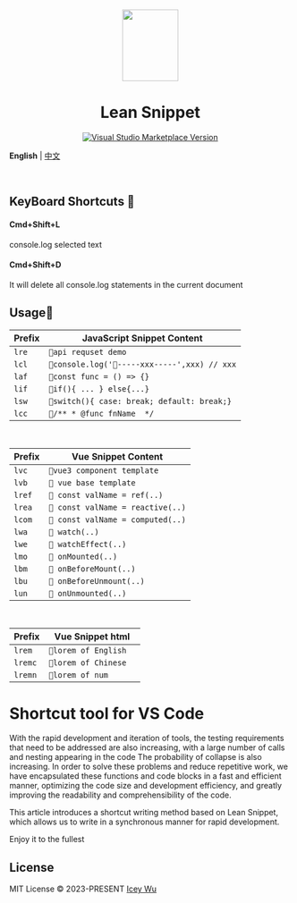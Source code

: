 <br>

<p align="center">
<img src="https://raw.githubusercontent.com/IceyWu/Lean-Snippet/main/assets/images/logo.png" style="width:100px;" height="128" />
</p>

<h1 align="center">Lean Snippet</h1>

<p align="center">
<a href="https://marketplace.visualstudio.com/items?itemName=IceyWu.LeanSnippet" target="__blank"><img src="https://img.shields.io/visual-studio-marketplace/v/IceyWu.LeanSnippet.svg?color=eee&amp;label=VS%20Code%20Marketplace&logo=visual-studio-code" alt="Visual Studio Marketplace Version" /></a>
</p>

**English** | [中文](./README.zh-CN.md)

<br>

## KeyBoard Shortcuts 🌈

#### Cmd+Shift+L

console.log selected text

#### Cmd+Shift+D

It will delete all console.log statements in the current document

## Usage🌈

| Prefix | JavaScript Snippet Content                    |
| ------ | --------------------------------------------- |
| `lre`  | `🌈api requset demo`                          |
| `lcl`  | `🌈console.log('🌈-----xxx-----',xxx) // xxx` |
| `laf`  | `🌈const func = () => {} `                    |
| `lif`  | `🌈if(){ ... } else{...}`                     |
| `lsw`  | `🌈switch(){ case: break; default: break;}`   |
| `lcc`  | `🌈/** * @func fnName  */`                    |

<br />

| Prefix | Vue Snippet Content               |
| ------ | --------------------------------- |
| `lvc`  | `🌈vue3 component template`       |
| `lvb`  | `🌈 vue base template`            |
| `lref` | `🌈 const valName = ref(..)`      |
| `lrea` | `🌈 const valName = reactive(..)` |
| `lcom` | `🌈 const valName = computed(..)` |
| `lwa`  | `🌈 watch(..)`                    |
| `lwe`  | `🌈 watchEffect(..)`              |
| `lmo`  | `🌈 onMounted(..)`                |
| `lbm`  | `🌈 onBeforeMount(..)`            |
| `lbu`  | `🌈 onBeforeUnmount(..)`          |
| `lun`  | `🌈 onUnmounted(..)`              |

<br />

| Prefix  | Vue Snippet html       |
| ------- | ---------------------- |
| `lrem`  | `🌈lorem of English  ` |
| `lremc` | `🌈lorem of Chinese  ` |
| `lremn` | `🌈lorem of num`       |

# Shortcut tool for VS Code

With the rapid development and iteration of tools, the testing requirements that need to be addressed are also increasing, with a large number of calls and nesting appearing in the code The probability of collapse is also increasing. In order to solve these problems and reduce repetitive work, we have encapsulated these functions and code blocks in a fast and efficient manner, optimizing the code size and development efficiency, and greatly improving the readability and comprehensibility of the code.

This article introduces a shortcut writing method based on Lean Snippet, which allows us to write in a synchronous manner for rapid development.

Enjoy it to the fullest

## License

MIT License &copy; 2023-PRESENT [Icey Wu](https://github.com/IceyWu)
